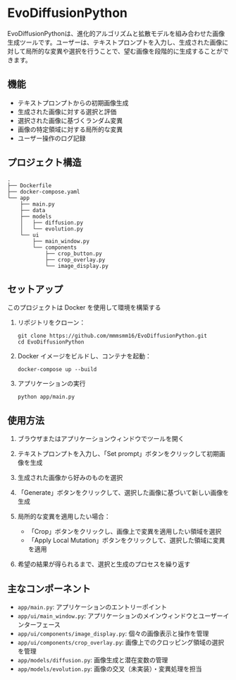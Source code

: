 # EvoDiffusionPython

EvoDiffusionPythonは、進化的アルゴリズムと拡散モデルを組み合わせた画像生成ツールです。ユーザーは、テキストプロンプトを入力し、生成された画像に対して局所的な変異や選択を行うことで、望む画像を段階的に生成することができます。

## 機能

- テキストプロンプトからの初期画像生成
- 生成された画像に対する選択と評価
- 選択された画像に基づくランダム変異
- 画像の特定領域に対する局所的な変異
- ユーザー操作のログ記録

## プロジェクト構造

```
.
├── Dockerfile
├── docker-compose.yaml
└── app
    ├── main.py
    ├── data
    ├── models
    │   ├── diffusion.py
    │   └── evolution.py
    └── ui
        ├── main_window.py
        └── components
            ├── crop_button.py
            ├── crop_overlay.py
            └── image_display.py
```

## セットアップ

このプロジェクトは Docker を使用して環境を構築する

1. リポジトリをクローン：
   ```
   git clone https://github.com/mmmsmm16/EvoDiffusionPython.git
   cd EvoDiffusionPython
   ```

2. Docker イメージをビルドし、コンテナを起動：
   ```
   docker-compose up --build
   ```

3. アプリケーションの実行
   ```
   python app/main.py
   ```

## 使用方法

1. ブラウザまたはアプリケーションウィンドウでツールを開く

2. テキストプロンプトを入力し、「Set prompt」ボタンをクリックして初期画像を生成

3. 生成された画像から好みのものを選択

4. 「Generate」ボタンをクリックして、選択した画像に基づいて新しい画像を生成

5. 局所的な変異を適用したい場合：
   - 「Crop」ボタンをクリックし、画像上で変異を適用したい領域を選択
   - 「Apply Local Mutation」ボタンをクリックして、選択した領域に変異を適用

6. 希望の結果が得られるまで、選択と生成のプロセスを繰り返す

## 主なコンポーネント

- `app/main.py`: アプリケーションのエントリーポイント
- `app/ui/main_window.py`: アプリケーションのメインウィンドウとユーザーインターフェース
- `app/ui/components/image_display.py`: 個々の画像表示と操作を管理
- `app/ui/components/crop_overlay.py`: 画像上でのクロッピング領域の選択を管理
- `app/models/diffusion.py`: 画像生成と潜在変数の管理
- `app/models/evolution.py`: 画像の交叉（未実装）・変異処理を担当
